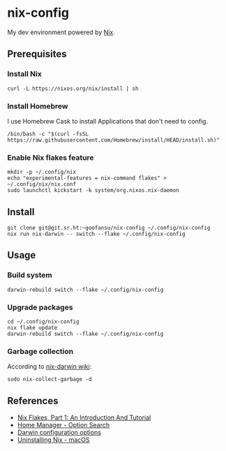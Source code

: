 # nix-config
My dev environment powered by [Nix](https://nixos.org).

## Prerequisites

### Install Nix

```shell
curl -L https://nixos.org/nix/install | sh
```

### Install Homebrew
I use Homebrew Cask to install Applications that don't need to config.

``` shell
/bin/bash -c "$(curl -fsSL https://raw.githubusercontent.com/Homebrew/install/HEAD/install.sh)"
```

### Enable Nix flakes feature

```shell
mkdir -p ~/.config/nix
echo "experimental-features = nix-command flakes" > ~/.config/nix/nix.conf
sudo launchctl kickstart -k system/org.nixos.nix-daemon
```

## Install

```shell
git clone git@git.sr.ht:~goofansu/nix-config ~/.config/nix-config
nix run nix-darwin -- switch --flake ~/.config/nix-config
```

## Usage

### Build system 

```shell
darwin-rebuild switch --flake ~/.config/nix-config
```

### Upgrade packages

``` shell
cd ~/.config/nix-config
nix flake update
darwin-rebuild switch --flake ~/.config/nix-config
```

### Garbage collection

According to [nix-darwin wiki](https://github.com/LnL7/nix-darwin/wiki/Deleting-old-generations#for-multi-user-installation):

``` shell
sudo nix-collect-garbage -d
```

## References
- [Nix Flakes, Part 1: An Introduction And Tutorial](https://www.tweag.io/blog/2020-05-25-flakes/)
- [Home Manager - Option Search](https://mipmip.github.io/home-manager-option-search/)
- [Darwin configuration options](https://daiderd.com/nix-darwin/manual/)
- [Uninstalling Nix - macOS](https://nixos.org/manual/nix/unstable/installation/uninstall.html#macos)
